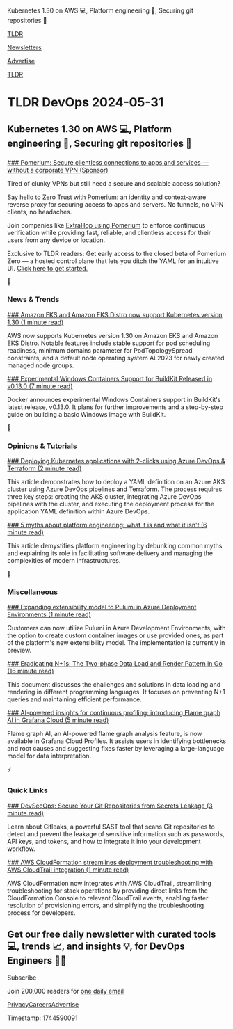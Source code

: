 Kubernetes 1.30 on AWS 💻, Platform engineering 🔧, Securing git repositories 🔐

[TLDR](/)

[Newsletters](/newsletters)

[Advertise](https://advertise.tldr.tech/)

[TLDR](/)

# TLDR DevOps 2024-05-31

## Kubernetes 1.30 on AWS 💻, Platform engineering 🔧, Securing git repositories 🔐

### 

[### Pomerium: Secure clientless connections to apps and services — without a corporate VPN (Sponsor)](https://www.pomerium.com/?utm_source=newsletter&amp;utm_medium=tldr-devops&amp;utm_campaign=20240531)

Tired of clunky VPNs but still need a secure and scalable access solution?

Say hello to Zero Trust with [Pomerium](https://www.pomerium.com/docs/quickstart?utm_source=newsletter&utm_medium=tldr-devops&utm_campaign=20240531): an identity and context-aware reverse proxy for securing access to apps and servers. No tunnels, no VPN clients, no headaches.

Join companies like [ExtraHop using Pomerium](https://links.tldrnewsletter.com/P9rfba) to enforce continuous verification while providing fast, reliable, and clientless access for their users from any device or location.

Exclusive to TLDR readers: Get early access to the closed beta of Pomerium Zero — a hosted control plane that lets you ditch the YAML for an intuitive UI. [Click here to get started.](https://console.pomerium.app/login?utm_medium=newsletter&utm_source=tldr-devops&utm_campaign=20240531)

📱

### News & Trends

[### Amazon EKS and Amazon EKS Distro now support Kubernetes version 1.30 (1 minute read)](https://aws.amazon.com/about-aws/whats-new/2024/05/amazon-eks-distro-kubernetes-version-1-30/?utm_source=tldrdevops)

AWS now supports Kubernetes version 1.30 on Amazon EKS and Amazon EKS Distro. Notable features include stable support for pod scheduling readiness, minimum domains parameter for PodTopologySpread constraints, and a default node operating system AL2023 for newly created managed node groups.

[### Experimental Windows Containers Support for BuildKit Released in v0.13.0 (7 minute read)](https://www.docker.com/blog/experimental-windows-containers-support-for-buildkit-released-in-v0-13-0/?utm_source=tldrdevops)

Docker announces experimental Windows Containers support in BuildKit's latest release, v0.13.0. It plans for further improvements and a step-by-step guide on building a basic Windows image with BuildKit.

🚀

### Opinions & Tutorials

[### Deploying Kubernetes applications with 2-clicks using Azure DevOps & Terraform (2 minute read)](https://blog.geralexgr.com/terraform/deploying-kubernetes-applications-with-2-clicks-azure-devops-terraform?utm_source=tldrdevops)

This article demonstrates how to deploy a YAML definition on an Azure AKS cluster using Azure DevOps pipelines and Terraform. The process requires three key steps: creating the AKS cluster, integrating Azure DevOps pipelines with the cluster, and executing the deployment process for the application YAML definition within Azure DevOps.

[### 5 myths about platform engineering: what it is and what it isn't (6 minute read)](https://cloud.google.com/blog/products/application-development/common-myths-about-platform-engineering?utm_source=tldrdevops)

This article demystifies platform engineering by debunking common myths and explaining its role in facilitating software delivery and managing the complexities of modern infrastructures.

🎁

### Miscellaneous

[### Expanding extensibility model to Pulumi in Azure Deployment Environments (1 minute read)](https://azure.microsoft.com/en-us/updates/public-preview-support-for-pulumi-in-azure-deployment-environments/?utm_source=tldrdevops)

Customers can now utilize Pulumi in Azure Development Environments, with the option to create custom container images or use provided ones, as part of the platform's new extensibility model. The implementation is currently in preview.

[### Eradicating N+1s: The Two-phase Data Load and Render Pattern in Go (16 minute read)](https://brandur.org/two-phase-render?utm_source=tldrdevops)

This document discusses the challenges and solutions in data loading and rendering in different programming languages. It focuses on preventing N+1 queries and maintaining efficient performance.

[### AI-powered insights for continuous profiling: introducing Flame graph AI in Grafana Cloud (5 minute read)](https://grafana.com/blog/2024/05/15/ai-powered-insights-for-continuous-profiling-introducing-flame-graph-ai-in-grafana-cloud/?utm_source=tldrdevops)

Flame graph AI, an AI-powered flame graph analysis feature, is now available in Grafana Cloud Profiles. It assists users in identifying bottlenecks and root causes and suggesting fixes faster by leveraging a large-language model for data interpretation.

⚡️

### Quick Links

[### DevSecOps: Secure Your Git Repositories from Secrets Leakage (3 minute read)](https://ridaehamdani.medium.com/devsecops-secure-your-git-repositories-from-secrets-leakage-f91cdc880d94?utm_source=tldrdevops)

Learn about Gitleaks, a powerful SAST tool that scans Git repositories to detect and prevent the leakage of sensitive information such as passwords, API keys, and tokens, and how to integrate it into your development workflow.

[### AWS CloudFormation streamlines deployment troubleshooting with AWS CloudTrail integration (1 minute read)](https://aws.amazon.com/about-aws/whats-new/2024/05/aws-cloudformation-deployment-troubleshooting-aws-cloudtrail-integration?utm_source=tldrdevops)

AWS CloudFormation now integrates with AWS CloudTrail, streamlining troubleshooting for stack operations by providing direct links from the CloudFormation Console to relevant CloudTrail events, enabling faster resolution of provisioning errors, and simplifying the troubleshooting process for developers.

## Get our free daily newsletter with curated tools 💻, trends 📈, and insights 💡, for DevOps Engineers 👨‍💻

Subscribe

Join 200,000 readers for [one daily email](/api/latest/devops)

[Privacy](/privacy)[Careers](https://jobs.ashbyhq.com/tldr.tech)[Advertise](/devops/advertise)

Timestamp: 1744590091
